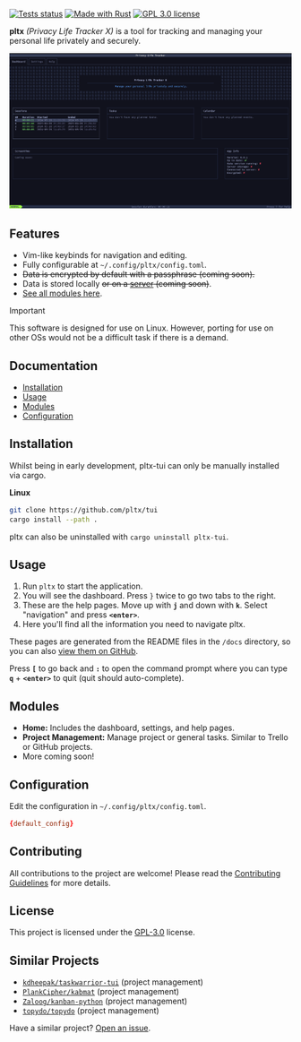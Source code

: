 [![Tests status](https://github.com/pltx/tui/actions/workflows/tests.yaml/badge.svg?branch=main)](https://github.com/pltx/tui/actions)
[![Made with Rust](https://img.shields.io/badge/Made%20with-Rust-1f425f.svg)](https://www.rust-lang.org/)
[![GPL 3.0 license](https://img.shields.io/badge/License-GPL_3.0-blue.svg)](/LICENSE)

**pltx** _(Privacy Life Tracker X)_ is a tool for tracking and managing your personal life privately and securely.

![pltx-tui preview](./.github/assets/preview.png)

## Features

- Vim-like keybinds for navigation and editing.
- Fully configurable at `~/.config/pltx/config.toml`.
- ~~Data is encrypted by default with a passphrase (coming soon).~~
- Data is stored locally ~~or on a [server](https://github.com/pltx/server) (coming soon)~~.
- [See all modules here](#modules).

> [!IMPORTANT]
> This software is designed for use on Linux. However, porting for use on other OSs would not be a difficult task if there is a demand.

## Documentation

- [Installation](#installation)
- [Usage](#usage)
- [Modules](#modules)
- [Configuration](#configuration)

## Installation

Whilst being in early development, pltx-tui can only be manually installed via cargo.

**Linux**

```sh
git clone https://github.com/pltx/tui
cargo install --path .
```

pltx can also be uninstalled with `cargo uninstall pltx-tui`.

## Usage

1. Run `pltx` to start the application.
2. You will see the dashboard. Press `}` twice to go two tabs to the right.
3. These are the help pages. Move up with **`j`** and down with **`k`**. Select "navigation" and press **`<enter>`**.
4. Here you'll find all the information you need to navigate pltx.

These pages are generated from the README files in the `/docs` directory, so you can also [view them on GitHub](https://github.com/pltx/tui/blob/main/docs).

Press **`[`** to go back and **`:`** to open the command prompt where you can type **`q`** + **`<enter>`** to quit (quit should auto-complete).

## Modules

- **Home:** Includes the dashboard, settings, and help pages.
- **Project Management:** Manage project or general tasks. Similar to Trello or GitHub projects.
- More coming soon!

## Configuration

Edit the configuration in `~/.config/pltx/config.toml`.

```toml
{default_config}
```

## Contributing

All contributions to the project are welcome! Please read the [Contributing Guidelines](/CONTRIBUTING.md) for more details.

## License

This project is licensed under the [GPL-3.0](./LICENSE) license.

## Similar Projects

- [`kdheepak/taskwarrior-tui`](https://github.com/kdheepak/taskwarrior-tui) (project management)
- [`PlankCipher/kabmat`](https://github.com/PlankCipher/kabmat) (project management)
- [`Zaloog/kanban-python`](https://github.com/Zaloog/kanban-python) (project management)
- [`topydo/topydo`](https://github.com/topydo/topydo) (project management)

Have a similar project? [Open an issue](https://github.com/pltx/tui/issues/new).

